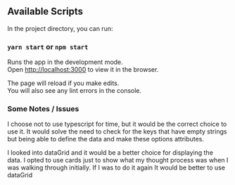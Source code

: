 ## Available Scripts

In the project directory, you can run:

### `yarn start` or `npm start`

Runs the app in the development mode.\
Open [http://localhost:3000](http://localhost:3000) to view it in the browser.

The page will reload if you make edits.\
You will also see any lint errors in the console.

### Some Notes / Issues

I choose not to use typescript for time, but it would be the correct choice to use it. It would solve the need to check for the keys that have empty strings but being able to define the data and make these options attributes.

I looked into dataGrid and it would be a better choice for displaying the data. I opted to use cards just to show what my thought process was when I was walking through initially. If I was to do it again It would be better to use dataGrid
